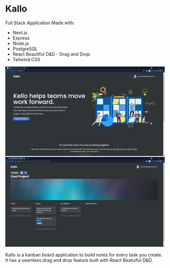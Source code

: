 # Kallo

Full Stack Application Made with:

- Next.js
- Express
- Node.js
- PostgreSQL
- React Beautiful D&D - Drag and Drop
- Tailwind CSS

<img src='./client/public/kallo1.png' />

<img src='./client/public/home-2.png'/>

Kallo is a kanban board application to build notes for every task you create. It has a seamless drag and drop feature built with React Beatuiful D&D.
